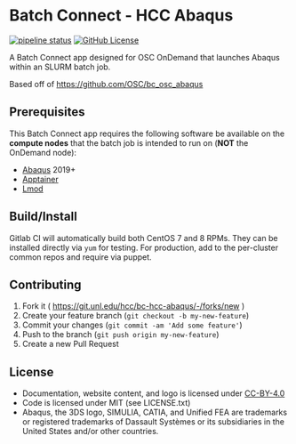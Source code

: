 # Batch Connect - HCC Abaqus

[![pipeline status](https://git.unl.edu/hcc/bc-hcc-abaqus/badges/master/pipeline.svg)](https://git.unl.edu/hcc/bc-hcc-abaqus/-/commits/master)
[![GitHub License](https://img.shields.io/badge/license-MIT-green.svg)](https://opensource.org/licenses/MIT)

A Batch Connect app designed for OSC OnDemand that launches Abaqus within an
SLURM batch job.

Based off of https://github.com/OSC/bc_osc_abaqus

## Prerequisites

This Batch Connect app requires the following software be available on the
**compute nodes** that the batch job is intended to run on (**NOT** the
OnDemand node):

- [Abaqus] 2019+
- [Apptainer]
- [Lmod]

[Abaqus]: https://www.3ds.com/products-services/simulia/products/abaqus/abaquscae/
[Apptainer]: https://apptainer.org
[Xfce Desktop]: https://xfce.org/
[Lmod]: https://www.tacc.utexas.edu/research-development/tacc-projects/lmod

## Build/Install

Gitlab CI will automatically build both CentOS 7 and 8 RPMs.
They can be installed directly via `yum` for testing.
For production, add to the per-cluster common repos and require via puppet.

## Contributing

1. Fork it ( https://git.unl.edu/hcc/bc-hcc-abaqus/-/forks/new )
2. Create your feature branch (`git checkout -b my-new-feature`)
3. Commit your changes (`git commit -am 'Add some feature'`)
4. Push to the branch (`git push origin my-new-feature`)
5. Create a new Pull Request

## License

* Documentation, website content, and logo is licensed under
  [CC-BY-4.0](https://creativecommons.org/licenses/by/4.0/)
* Code is licensed under MIT (see LICENSE.txt)
* Abaqus, the 3DS logo, SIMULIA, CATIA, and Unified FEA are trademarks or registered trademarks of Dassault Systèmes or its subsidiaries in the United States and/or other countries.
